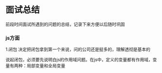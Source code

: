 # 面试总结

 前段时间面试所遇到的问题的总结，记录下来方便以后随时巩固

 ### js方面

 1.闭包 决定把闭包拿到第一个来说，问的公司还是挺多的，理解透彻是基本的

 说起闭包，必须要先说明白js的作用域问题。在js中，定义的变量都有作用域，变量有两种：局部变量和全局变量
